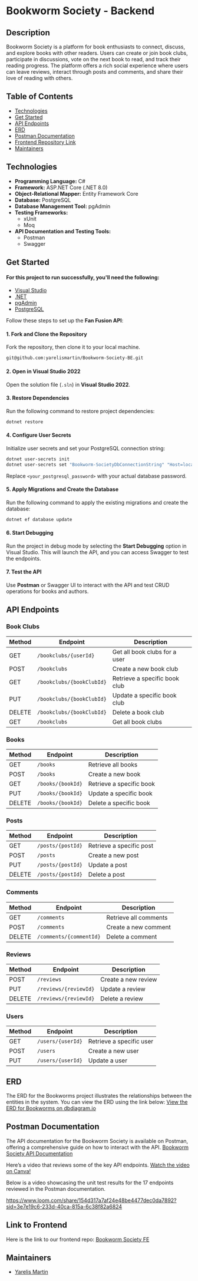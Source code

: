 # Bookworm Society - Backend

## Description

Bookworm Society is a platform for book enthusiasts to connect, discuss, and explore books with other readers. Users can create or join book clubs, participate in discussions, vote on the next book to read, and track their reading progress. The platform offers a rich social experience where users can leave reviews, interact through posts and comments, and share their love of reading with others.

## Table of Contents

- [Technologies](#technologies)
- [Get Started](#get-started)
- [API Endpoints](#api-endpoints)
- [ERD](#erd)
- [Postman Documentation](#postman-documentation)
- [Frontend Repository Link](#link-to-frontend)
- [Maintainers](#maintainers)

## Technologies

- **Programming Language:** C#
- **Framework:** ASP.NET Core (.NET 8.0)
- **Object-Relational Mapper:** Entity Framework Core
- **Database:** PostgreSQL
- **Database Management Tool:** pgAdmin
- **Testing Frameworks:**
  - xUnit
  - Moq
- **API Documentation and Testing Tools:**
  - Postman
  - Swagger
  
## Get Started

#### For this project to run successfully, you'll need the following:

- [Visual Studio](https://visualstudio.microsoft.com/downloads/?cid=learn-onpage-download-install-visual-studio-page-cta)
- [.NET](https://dotnet.microsoft.com/en-us/)
- [pgAdmin](https://www.pgadmin.org/)
- [PostgreSQL](https://www.postgresql.org/download/)

Follow these steps to set up the **Fan Fusion API**:
#### 1. Fork and Clone the Repository
Fork the repository, then clone it to your local machine.
```bash
git@github.com:yarelismartin/Bookworm-Society-BE.git
```
#### 2. Open in Visual Studio 2022
Open the solution file (`.sln`) in **Visual Studio 2022**.

#### 3. Restore Dependencies
Run the following command to restore project dependencies:

```bash
dotnet restore
```

#### 4. Configure User Secrets
Initialize user secrets and set your PostgreSQL connection string:

```bash
dotnet user-secrets init
dotnet user-secrets set "Bookworm-SocietyDbConnectionString" "Host=localhost;Port=5432;Username=postgres;Password=<your-password>;Database=BookwormSociety"
```
Replace `<your_postgresql_password>` with your actual database password.

#### 5. Apply Migrations and Create the Database
Run the following command to apply the existing migrations and create the database:

```bash
dotnet ef database update
```

#### 6. Start Debugging
Run the project in debug mode by selecting the **Start Debugging** option in Visual Studio. This will launch the API, and you can access Swagger to test the endpoints.

#### 7. Test the API
Use **Postman** or Swagger UI to interact with the API and test CRUD operations for books and authors.

## API Endpoints

### Book Clubs
| Method | Endpoint                             | Description                   |
|--------|--------------------------------------|-------------------------------|
| GET    | `/bookclubs/{userId}`                | Get all book clubs for a user |
| POST   | `/bookclubs`                         | Create a new book club        |
| GET    | `/bookclubs/{bookClubId}`            | Retrieve a specific book club |
| PUT    | `/bookclubs/{bookClubId}`            | Update a specific book club   |
| DELETE | `/bookclubs/{bookClubId}`            | Delete a book club            |
| GET    | `/bookclubs`                         | Get all book clubs            |

### Books
| Method | Endpoint                             | Description                   |
|--------|--------------------------------------|-------------------------------|
| GET    | `/books`                             | Retrieve all books            |
| POST   | `/books`                             | Create a new book             |
| GET    | `/books/{bookId}`                    | Retrieve a specific book      |
| PUT    | `/books/{bookId}`                    | Update a specific book        |
| DELETE | `/books/{bookId}`                    | Delete a specific book        |

### Posts
| Method | Endpoint                             | Description                   |
|--------|--------------------------------------|-------------------------------|
| GET    | `/posts/{postId}`                    | Retrieve a specific post      |
| POST   | `/posts`                             | Create a new post             |
| PUT    | `/posts/{postId}`                    | Update a post                 |
| DELETE | `/posts/{postId}`                    | Delete a post                 |

### Comments
| Method | Endpoint                             | Description                   |
|--------|--------------------------------------|-------------------------------|
| GET    | `/comments`                          | Retrieve all comments         |
| POST   | `/comments`                          | Create a new comment          |
| DELETE | `/comments/{commentId}`              | Delete a comment              |

### Reviews
| Method | Endpoint                             | Description                   |
|--------|--------------------------------------|-------------------------------|
| POST   | `/reviews`                           | Create a new review           |
| PUT    | `/reviews/{reviewId}`                | Update a review               |
| DELETE | `/reviews/{reviewId}`                | Delete a review               |

### Users
| Method | Endpoint                             | Description                   |
|--------|--------------------------------------|-------------------------------|
| GET    | `/users/{userId}`                    | Retrieve a specific user      |
| POST   | `/users`                             | Create a new user             |
| PUT    | `/users/{userId}`                    | Update a user                 |


## ERD

The ERD for the Bookworms project illustrates the relationships between the entities in the system. You can view the ERD using the link below:
[View the ERD for Bookworms on dbdiagram.io](https://dbdiagram.io/d/ERD-For-Bookworms-673817c9e9daa85acaa3de85)

## Postman Documentation

The API documentation for the Bookworm Society is available on Postman, offering a comprehensive guide on how to interact with the API.
[Bookworm Society API Documentation](https://documenter.getpostman.com/view/31992966/2sAYBYfACM)

Here’s a video that reviews some of the key API endpoints.
[Watch the video on Canva!](https://www.canva.com/design/DAGYGULiCNU/IYZw74XwFUiuMh2Eiay5NA/watch?utm_content=DAGYGULiCNU&utm_campaign=designshare&utm_medium=link&utm_source=editor)

Below is a video showcasing the unit test results for the 17 endpoints reviewed in the Postman documentation.

https://www.loom.com/share/154d317a7af24e48be4477dec0da7892?sid=3e7e19c6-233d-40ca-815a-6c38f82a6824

## Link to Frontend
Here is the link to our frontend repo: [Bookworm Society FE](<Insert_Frontend_Repo_Link_Here>)

## Maintainers
- [Yarelis Martin](https://github.com/yarelismartin)
